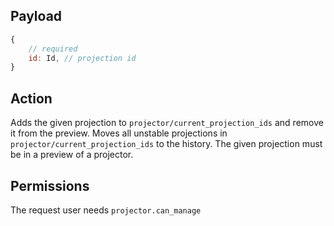 ## Payload
```js
{
    // required
    id: Id, // projection id
}
```

## Action
Adds the given projection to `projector/current_projection_ids` and remove it from the preview.
Moves all unstable projections in `projector/current_projection_ids` to the history.
The given projection must be in a preview of a projector.

## Permissions
The request user needs `projector.can_manage`
